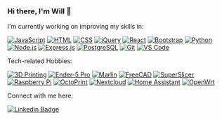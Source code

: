 ### Hi there, I'm Will 👋

I'm currently working on improving my skills in:

  [![JavaScript](https://img.shields.io/badge/-JavaScript-F7DF1E?style=flat&logo=javascript&logoColor=black)](https://developer.mozilla.org/en-US/docs/Web/JavaScript)
  [![HTML](https://img.shields.io/badge/-HTML-E34F26?style=flat&logo=html5&logoColor=black)](https://developer.mozilla.org/en-US/docs/Web/HTML)
  [![CSS](https://img.shields.io/badge/-CSS-1572B6?style=flat&logo=css3&logoColor=white)](https://developer.mozilla.org/en-US/docs/Web/CSS)
  [![jQuery](https://img.shields.io/badge/-jQuery-0769AD?style=flat&logo=jquery)](https://jquery.com/)
  [![React](https://img.shields.io/badge/-React-61DAFB?style=flat&logo=react&logoColor=black)](https://react.dev/)
  [![Bootstrap](https://img.shields.io/badge/-Bootstrap-7952B3?style=flat&logo=bootstrap&logoColor=white)](https://getbootstrap.com/)
  [![Python](https://img.shields.io/badge/-Python-3776AB?style=flat&logo=python&logoColor=yellow)](https://python.org/)
  [![Node.js](https://img.shields.io/badge/-Node.js-339933?style=flat&logo=Node.js&logoColor=black)](https://nodejs.org/)
  [![Express.js](https://img.shields.io/badge/-Express.js-000000?style=flat&logo=express&logoColor=white)](https://expressjs.com/)
  [![PostgreSQL](https://img.shields.io/badge/-PostgreSQL-4169E1?style=flat&logo=postgresql&logoColor=white)](https://postgresql.org/)
  [![Git](https://img.shields.io/badge/-Git-F05032?style=flat&logo=git&logoColor=black)](https://git-scm.com/)
  [![VS Code](https://img.shields.io/badge/-VS%20Code-007ACC?style=flat&logo=visual-studio-code&logoColor=black)](https://code.visualstudio.com/)

Tech-related Hobbies:

  [![3D Printing](https://img.shields.io/badge/3D%20Printing-brightgreen)](https://en.wikipedia.org/wiki/3D_printing/)
  [![Ender-5 Pro](https://img.shields.io/badge/Ender%205%20Pro-grey)](https://creality.com/)
  [![Marlin](https://img.shields.io/badge/Marlin-FFFF00)](https://marlinfw.org/)
  [![FreeCAD](https://img.shields.io/badge/FreeCAD-0000FF)](https://freecad.org/)
  [![SuperSlicer](https://img.shields.io/badge/SuperSlicer-1E90FF)](https://github.com/supermerill/SuperSlicer/)
  [![Raspberry Pi](https://img.shields.io/badge/-Raspberry%20Pi-a22846?style=flat&logo=raspberry-pi&logoColor=white)](https://raspberrypi.org/)
  [![OctoPrint](https://img.shields.io/badge/-OctoPrint-13c100?style=flat&logo=octoprint&logoColor=black)](https://octoprint.org/)
  [![Nextcloud](https://img.shields.io/badge/-Nextcloud-0082c9?style=flat&logo=nextcloud&logoColor=white)](https://nextcloud.com/)
  [![Home Assistant](https://img.shields.io/badge/-Home%20Assistant-41bdf5?style=flat&logo=home-assistant&logoColor=black)](https://home-assistant.io/)
  [![OpenWrt](https://img.shields.io/badge/-OpenWrt-00B5E2?style=flat&logo=openwrt&logoColor=black)](https://openwrt.org/)

Connect with me here:

  [![Linkedin Badge](https://img.shields.io/badge/-Will%20Franceschini-0A66C2?style=flat&logo=Linkedin&logoColor=white)](https://www.linkedin.com/in/will-franceschini/)

<!--
**tech-n-code/tech-n-code** is a ✨ _special_ ✨ repository because its `README.md` (this file) appears on your GitHub profile.

Here are some ideas to get you started:

- 🔭 I’m currently working on ...
- 🌱 I’m currently learning ...
- 👯 I’m looking to collaborate on ...
- 🤔 I’m looking for help with ...
- 💬 Ask me about ...
- 📫 How to reach me: ...
- 😄 Pronouns: ...
- ⚡ Fun fact: ...
-->
